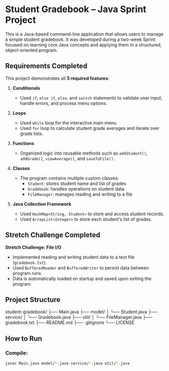 # Student Gradebook – Java Sprint Project

This is a Java-based command-line application that allows users to manage a simple student gradebook. It was developed during a two-week Sprint focused on learning core Java concepts and applying them in a structured, object-oriented program.

## Requirements Completed

This project demonstrates all **5 required features**:

1. **Conditionals**  
   - Used `if`, `else if`, `else`, and `switch` statements to validate user input, handle errors, and process menu options.

2. **Loops**  
   - Used `while` loop for the interactive main menu.
   - Used `for` loop to calculate student grade averages and iterate over grade lists.

3. **Functions**  
   - Organized logic into reusable methods such as `addStudent()`, `addGrade()`, `viewAverage()`, and `saveToFile()`.

4. **Classes**  
   - The program contains multiple custom classes:  
     - `Student`: stores student name and list of grades  
     - `Gradebook`: handles operations on student data  
     - `FileManager`: manages reading and writing to a file

5. **Java Collection Framework**  
   - Used `HashMap<String, Student>` to store and access student records.  
   - Used `ArrayList<Integer>` to store each student's list of grades.

## Stretch Challenge Completed

**Stretch Challenge: File I/O**  
- Implemented reading and writing student data to a text file (`gradebook.txt`).  
- Used `BufferedReader` and `BufferedWriter` to persist data between program runs.  
- Data is automatically loaded on startup and saved upon exiting the program.

## Project Structure
student-gradebook/
├── Main.java
├── model/
│   └── Student.java
├── service/
│   └── Gradebook.java
├── util/
│   └── FileManager.java
├── gradebook.txt
├── README.md
├── .gitignore
└── LICENSE
## How to Run

### Compile:
```bash
javac Main.java model/*.java service/*.java util/*.java